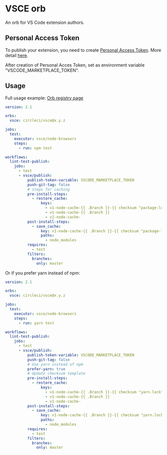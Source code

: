 # VSCE orb

An orb for VS Code extension authors.

## Personal Access Token

To publish your extension, you need to create [Personal Access Token](https://docs.microsoft.com/azure/devops/integrate/get-started/authentication/pats).
More detail [here](https://code.visualstudio.com/api/working-with-extensions/publishing-extension#publishing-extensions).

After creation of Personal Acces Token, set as environment variable "VSCODE_MARKETPLACE_TOKEN".

## Usage

Full usage example: [Orb registry page](https://circleci.com/orbs/registry/orb/uraway/vsce)

```yaml
version: 2.1

orbs:
  vsce: circleci/vsce@x.y.z

jobs:
  test:
    executor: vsce/node-browsers
    steps:
      - run: npm test

workflows:
  lint-test-publish:
    jobs:
      - test
      - vsce/publish:
          publish-token-variable: VSCODE_MARKETPLACE_TOKEN
          push-git-tag: false
          # steps for caching
          pre-install-steps:
            - restore_cache:
                keys:
                  - v1-node-cache-{{ .Branch }}-{{ checksum "package-lock.json" }}
                  - v1-node-cache-{{ .Branch }}
                  - v1-node-cache-
          post-install-steps:
            - save_cache:
                key: v1-node-cache-{{ .Branch }}-{{ checksum "package-lock.json" }}
                paths:
                  - node_modules
          requires:
            - test
          filters:
            branches:
              only: master
```

Or if you prefer yarn instead of npm:

```yaml
version: 2.1

orbs:
  vsce: circleci/vsce@x.y.z

jobs:
  test:
    executor: vsce/node-browsers
    steps:
      - run: yarn test

workflows:
  lint-test-publish:
    jobs:
      - test
      - vsce/publish:
          publish-token-variable: VSCODE_MARKETPLACE_TOKEN
          push-git-tag: false
          # Use yarn instead of npm
          prefer-yarn: true
          # Update checksum template
          pre-install-steps:
            - restore_cache:
                keys:
                  - v1-node-cache-{{ .Branch }}-{{ checksum "yarn.lock" }}
                  - v1-node-cache-{{ .Branch }}
                  - v1-node-cache-
          post-install-steps:
            - save_cache:
                key: v1-node-cache-{{ .Branch }}-{{ checksum "yarn.lock" }}
                paths:
                  - node_modules
          requires:
            - test
          filters:
            branches:
              only: master
```
